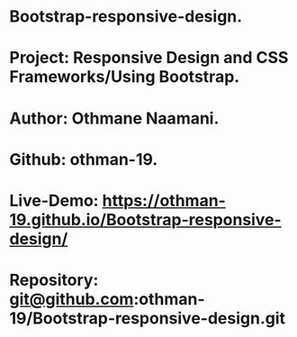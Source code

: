 # Bootstrap-responsive-design.

# Project: Responsive Design and CSS Frameworks/Using Bootstrap.

# Author: Othmane Naamani.

# Github: othman-19.

# Live-Demo: https://othman-19.github.io/Bootstrap-responsive-design/

# Repository: git@github.com:othman-19/Bootstrap-responsive-design.git